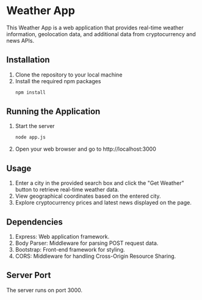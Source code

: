 # Weather App

This Weather App is a web application that provides real-time weather information, geolocation data, and additional data from cryptocurrency and news APIs.

## Installation

1. Clone the repository to your local machine
2. Install the required npm packages
   ```bash
   npm install
   ```

## Running the Application
1. Start the server
   ```bash
   node app.js
   ```
2. Open your web browser and go to http://localhost:3000

## Usage
1. Enter a city in the provided search box and click the "Get Weather" button to retrieve real-time weather data.
2. View geographical coordinates based on the entered city.
3. Explore cryptocurrency prices and latest news displayed on the page.

## Dependencies
1. Express: Web application framework.
2. Body Parser: Middleware for parsing POST request data.
3. Bootstrap: Front-end framework for styling.
4. CORS: Middleware for handling Cross-Origin Resource Sharing.

## Server Port
The server runs on port 3000.
